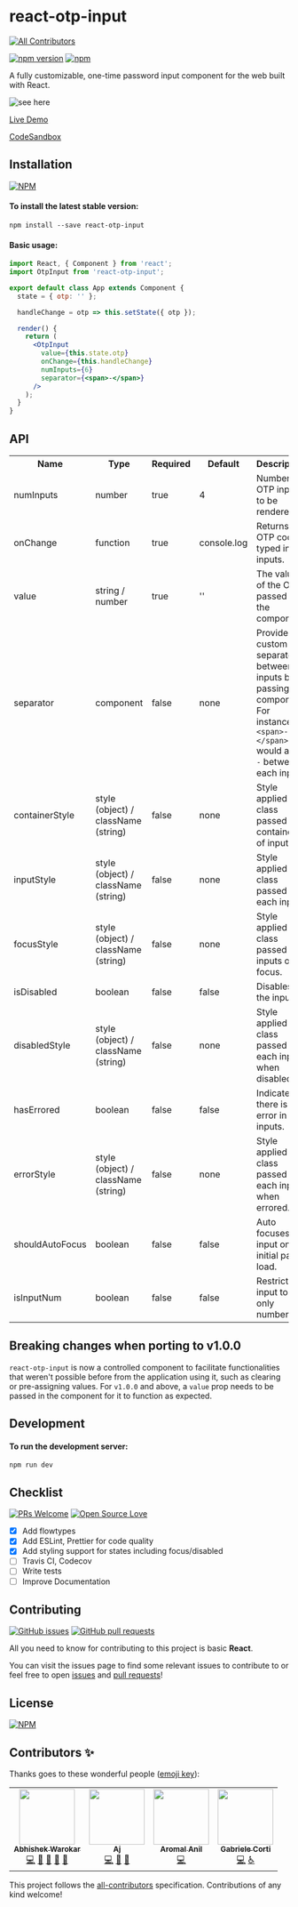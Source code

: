 # react-otp-input
<!-- ALL-CONTRIBUTORS-BADGE:START - Do not remove or modify this section -->
[![All Contributors](https://img.shields.io/badge/all_contributors-4-orange.svg?style=flat-square)](#contributors-)
<!-- ALL-CONTRIBUTORS-BADGE:END -->

[![npm version](https://badge.fury.io/js/react-otp-input.svg)](https://badge.fury.io/js/react-otp-input) [![npm](https://img.shields.io/npm/dw/react-otp-input.svg?logo=npm)](https://www.npmjs.com/package/react-otp-input)

A fully customizable, one-time password input component for the web built with React.

![see here](https://media.giphy.com/media/lN98dFU6h3oP0wWS5x/giphy.gif)

[Live Demo](https://devfolioco.github.io/react-otp-input)

[CodeSandbox](https://codesandbox.io/s/react-otp-input-demo-v2-1iy52)

## Installation

[![NPM](https://nodei.co/npm/react-otp-input.png?compact=true)](https://nodei.co/npm/react-otp-input/)

#### To install the latest stable version:

```
npm install --save react-otp-input
```

#### Basic usage:

```jsx
import React, { Component } from 'react';
import OtpInput from 'react-otp-input';

export default class App extends Component {
  state = { otp: '' };

  handleChange = otp => this.setState({ otp });

  render() {
    return (
      <OtpInput
        value={this.state.otp}
        onChange={this.handleChange}
        numInputs={6}
        separator={<span>-</span>}
      />
    );
  }
}
```

## API

<table>
  <tr>
    <th>Name<br/></th>
    <th>Type</th>
    <th>Required</th>
    <th>Default</th>
    <th>Description</th>
  </tr>
  <tr>
    <td>numInputs</td>
    <td>number</td>
    <td>true</td>
    <td>4</td>
    <td>Number of OTP inputs to be rendered.</td>
  </tr>
  <tr>
    <td>onChange</td>
    <td>function</td>
    <td>true</td>
    <td>console.log</td>
    <td>Returns OTP code typed in inputs.</td>
  </tr>
  <tr>
    <td>value</td>
    <td>string / number</td>
    <td>true</td>
    <td>''</td>
    <td>The value of the OTP passed into the component.</td>
  </tr>
  <tr>
    <td>separator</td>
    <td>component<br/></td>
    <td>false</td>
    <td>none</td>
    <td>Provide a custom separator between inputs by passing a component. For instance, <code>&lt;span&gt;-&lt;/span&gt;</code> would add <code>-</code> between each input.</td>
  </tr>
  <tr>
    <td>containerStyle</td>
    <td>style (object) / className (string)</td>
    <td>false</td>
    <td>none</td>
    <td>Style applied or class passed to container of inputs.</td>
  </tr>
  <tr>
    <td>inputStyle</td>
    <td>style (object) / className (string)</td>
    <td>false</td>
    <td>none</td>
    <td>Style applied or class passed to each input.</td>
  </tr>
  <tr>
    <td>focusStyle</td>
    <td>style (object) / className (string)</td>
    <td>false</td>
    <td>none</td>
    <td>Style applied or class passed to inputs on focus.</td>
  </tr>
  <tr>
    <td>isDisabled</td>
    <td>boolean</td>
    <td>false</td>
    <td>false</td>
    <td>Disables all the inputs.</td>
  </tr>
  <tr>
    <td>disabledStyle</td>
    <td>style (object) / className (string)</td>
    <td>false</td>
    <td>none</td>
    <td>Style applied or class passed to each input when disabled.</td>
  </tr>
  <tr>
    <td>hasErrored</td>
    <td>boolean</td>
    <td>false</td>
    <td>false</td>
    <td>Indicates there is an error in the inputs.</td>
  </tr>
  <tr>
    <td>errorStyle</td>
    <td>style (object) / className (string)</td>
    <td>false</td>
    <td>none</td>
    <td>Style applied or class passed to each input when errored.</td>
  </tr>
  <tr>
    <td>shouldAutoFocus</td>
    <td>boolean</td>
    <td>false</td>
    <td>false</td>
    <td>Auto focuses input on initial page load.</td>
  </tr>
  <tr>
    <td>isInputNum</td>
    <td>boolean</td>
    <td>false</td>
    <td>false</td>
    <td>Restrict input to only numbers.</td>
  </tr>
</table>

## Breaking changes when porting to v1.0.0

`react-otp-input` is now a controlled component to facilitate functionalities that weren't possible before from the application using it, such as clearing or pre-assigning values. For `v1.0.0` and above, a `value` prop needs to be passed in the component for it to function as expected.

## Development

#### To run the development server:

```
npm run dev
```

## Checklist

[![PRs Welcome](https://img.shields.io/badge/PRs-welcome-brightgreen.svg?style=flat&logo=github)](https://github.com/devfolioco/react-otp-input/pulls) [![Open Source Love](https://badges.frapsoft.com/os/v2/open-source.svg?v=103)](https://github.com/devfolioco/react-otp-input)

- [x] Add flowtypes
- [x] Add ESLint, Prettier for code quality
- [x] Add styling support for states including focus/disabled
- [ ] Travis CI, Codecov
- [ ] Write tests
- [ ] Improve Documentation

## Contributing

[![GitHub issues](https://img.shields.io/github/issues-raw/devfolioco/react-otp-input?logo=github)](https://github.com/devfolioco/react-otp-input/issues) [![GitHub pull requests](https://img.shields.io/github/issues-pr/devfolioco/react-otp-input?logo=git)](https://github.com/devfolioco/react-otp-input/pulls)

All you need to know for contributing to this project is basic **React**.

You can visit the issues page to find some relevant issues to contribute to or feel free to open [issues](https://github.com/devfolioco/react-otp-input/issues/new/choose) and [pull requests](https://github.com/devfolioco/react-otp-input/pulls)!


## License

[![NPM](https://img.shields.io/npm/l/react-otp-input)](https://github.com/devfolioco/react-otp-input/blob/master/LICENSE)

## Contributors ✨

Thanks goes to these wonderful people ([emoji key](https://allcontributors.org/docs/en/emoji-key)):

<!-- ALL-CONTRIBUTORS-LIST:START - Do not remove or modify this section -->
<!-- prettier-ignore-start -->
<!-- markdownlint-disable -->
<table>
  <tr>
    <td align="center"><a href="https://github.com/apollonian"><img src="https://avatars2.githubusercontent.com/u/2150306?v=4" width="100px;" alt=""/><br /><sub><b>Abhishek Warokar</b></sub></a><br /><a href="https://github.com/devfolioco/react-otp-input/commits?author=apollonian" title="Code">💻</a> <a href="#design-apollonian" title="Design">🎨</a> <a href="#maintenance-apollonian" title="Maintenance">🚧</a> <a href="#ideas-apollonian" title="Ideas, Planning, & Feedback">🤔</a> <a href="https://github.com/devfolioco/react-otp-input/pulls?q=is%3Apr+reviewed-by%3Aapollonian" title="Reviewed Pull Requests">👀</a></td>
    <td align="center"><a href="https://ajayns.me"><img src="https://avatars0.githubusercontent.com/u/20743219?v=4" width="100px;" alt=""/><br /><sub><b>Aj</b></sub></a><br /><a href="https://github.com/devfolioco/react-otp-input/commits?author=ajayns" title="Code">💻</a> <a href="#design-ajayns" title="Design">🎨</a> <a href="#ideas-ajayns" title="Ideas, Planning, & Feedback">🤔</a></td>
    <td align="center"><a href="http://aromalanil.me"><img src="https://avatars1.githubusercontent.com/u/49222186?v=4" width="100px;" alt=""/><br /><sub><b>Aromal Anil</b></sub></a><br /><a href="https://github.com/devfolioco/react-otp-input/commits?author=aromalanil" title="Code">💻</a></td>
    <td align="center"><a href="https://borntofrappe.github.io"><img src="https://avatars0.githubusercontent.com/u/33316703?v=4" width="100px;" alt=""/><br /><sub><b>Gabriele Corti</b></sub></a><br /><a href="https://github.com/devfolioco/react-otp-input/commits?author=borntofrappe" title="Code">💻</a> <a href="#a11y-borntofrappe" title="Accessibility">️️️️♿️</a></td>
  </tr>
</table>

<!-- markdownlint-enable -->
<!-- prettier-ignore-end -->
<!-- ALL-CONTRIBUTORS-LIST:END -->

This project follows the [all-contributors](https://github.com/all-contributors/all-contributors) specification. Contributions of any kind welcome!

